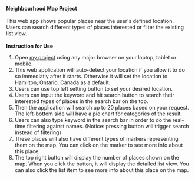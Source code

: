 **Neighbourhood Map Project**<br>
<br>
This web app shows popular places near the user's defined location.<br>
Users can search different types of places interested or filter the existing list view.<br>
<br>
**Instruction for Use**<br>
1. Open [my project](http://macu123.github.io/Neighbourhood-Map-Project/) using any major browser on your laptop, tablet or mobile.<br>
2. This web application will auto-detect your location if you allow it to do so immediatly after it starts. Otherwise it will set the location to Hamilton, Ontario, Canada as a default.<br>
3. Users can use top left setting button to set your desired location.<br>
4. Users can input the keyword and hit search button to search their interested types of places in the search bar on the top.<br>
5. Then the application will search up to 20 places based on your request. The left-bottom side will have a pie chart for categories of the result.<br>
6. Users can also type keyword in the search bar in order to do the real-time filtering against names. (Notice: pressing button will trigger search instead of filtering)
7. These places will also have different types of markers representing them on the map. You can click on the marker to see more info about this place.<br>
8. The top right button will display the number of places shown on the map. When you click the button, it will display the detailed list view. You can also click the list item to see more info about this place on the map.